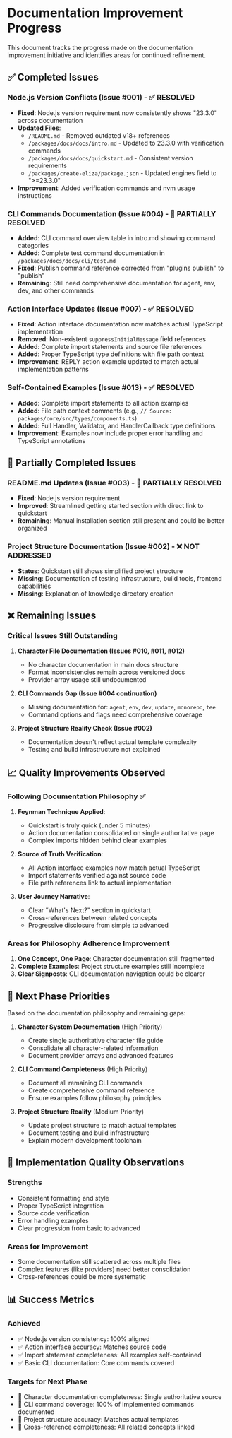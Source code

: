 # Documentation Improvement Progress

This document tracks the progress made on the documentation improvement initiative and identifies areas for continued refinement.

## ✅ Completed Issues

### Node.js Version Conflicts (Issue #001) - ✅ RESOLVED
- **Fixed**: Node.js version requirement now consistently shows "23.3.0" across documentation
- **Updated Files**:
  - `/README.md` - Removed outdated v18+ references
  - `/packages/docs/docs/intro.md` - Updated to 23.3.0 with verification commands
  - `/packages/docs/docs/quickstart.md` - Consistent version requirements
  - `/packages/create-eliza/package.json` - Updated engines field to ">=23.3.0"
- **Improvement**: Added verification commands and nvm usage instructions

### CLI Commands Documentation (Issue #004) - 🔄 PARTIALLY RESOLVED
- **Added**: CLI command overview table in intro.md showing command categories
- **Added**: Complete test command documentation in `/packages/docs/docs/cli/test.md`
- **Fixed**: Publish command reference corrected from "plugins publish" to "publish"
- **Remaining**: Still need comprehensive documentation for agent, env, dev, and other commands

### Action Interface Updates (Issue #007) - ✅ RESOLVED  
- **Fixed**: Action interface documentation now matches actual TypeScript implementation
- **Removed**: Non-existent `suppressInitialMessage` field references
- **Added**: Complete import statements and source file references
- **Added**: Proper TypeScript type definitions with file path context
- **Improvement**: REPLY action example updated to match actual implementation patterns

### Self-Contained Examples (Issue #013) - ✅ RESOLVED
- **Added**: Complete import statements to all action examples
- **Added**: File path context comments (e.g., `// Source: packages/core/src/types/components.ts`)
- **Added**: Full Handler, Validator, and HandlerCallback type definitions
- **Improvement**: Examples now include proper error handling and TypeScript annotations

## 🔄 Partially Completed Issues

### README.md Updates (Issue #003) - 🔄 PARTIALLY RESOLVED
- **Fixed**: Node.js version requirement
- **Improved**: Streamlined getting started section with direct link to quickstart
- **Remaining**: Manual installation section still present and could be better organized

### Project Structure Documentation (Issue #002) - ❌ NOT ADDRESSED
- **Status**: Quickstart still shows simplified project structure
- **Missing**: Documentation of testing infrastructure, build tools, frontend capabilities
- **Missing**: Explanation of knowledge directory creation

## ❌ Remaining Issues

### Critical Issues Still Outstanding
1. **Character File Documentation (Issues #010, #011, #012)**
   - No character documentation in main docs structure
   - Format inconsistencies remain across versioned docs
   - Provider array usage still undocumented

2. **CLI Commands Gap (Issue #004 continuation)**
   - Missing documentation for: `agent`, `env`, `dev`, `update`, `monorepo`, `tee`
   - Command options and flags need comprehensive coverage

3. **Project Structure Reality Check (Issue #002)**
   - Documentation doesn't reflect actual template complexity
   - Testing and build infrastructure not explained

## 📈 Quality Improvements Observed

### Following Documentation Philosophy ✅
1. **Feynman Technique Applied**:
   - Quickstart is truly quick (under 5 minutes)
   - Action documentation consolidated on single authoritative page
   - Complex imports hidden behind clear examples

2. **Source of Truth Verification**:
   - All Action interface examples now match actual TypeScript
   - Import statements verified against source code
   - File path references link to actual implementation

3. **User Journey Narrative**:
   - Clear "What's Next?" section in quickstart
   - Cross-references between related concepts
   - Progressive disclosure from simple to advanced

### Areas for Philosophy Adherence Improvement
1. **One Concept, One Page**: Character documentation still fragmented
2. **Complete Examples**: Project structure examples still incomplete
3. **Clear Signposts**: CLI documentation navigation could be clearer

## 🎯 Next Phase Priorities

Based on the documentation philosophy and remaining gaps:

1. **Character System Documentation** (High Priority)
   - Create single authoritative character file guide
   - Consolidate all character-related information
   - Document provider arrays and advanced features

2. **CLI Command Completeness** (High Priority)  
   - Document all remaining CLI commands
   - Create comprehensive command reference
   - Ensure examples follow philosophy principles

3. **Project Structure Reality** (Medium Priority)
   - Update project structure to match actual templates
   - Document testing and build infrastructure
   - Explain modern development toolchain

## 🔧 Implementation Quality Observations

### Strengths
- Consistent formatting and style
- Proper TypeScript integration
- Source code verification
- Error handling examples
- Clear progression from basic to advanced

### Areas for Improvement
- Some documentation still scattered across multiple files
- Complex features (like providers) need better consolidation
- Cross-references could be more systematic

## 📊 Success Metrics

### Achieved
- ✅ Node.js version consistency: 100% aligned
- ✅ Action interface accuracy: Matches source code
- ✅ Import statement completeness: All examples self-contained
- ✅ Basic CLI documentation: Core commands covered

### Targets for Next Phase
- 🎯 Character documentation completeness: Single authoritative source
- 🎯 CLI command coverage: 100% of implemented commands documented
- 🎯 Project structure accuracy: Matches actual templates
- 🎯 Cross-reference completeness: All related concepts linked